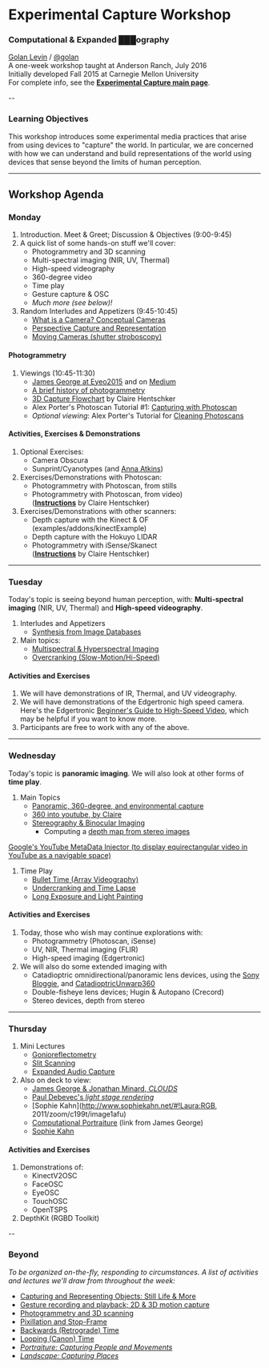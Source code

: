 # Experimental Capture Workshop

### Computational & Expanded ███ography
[Golan Levin](http://flong.com) / [@golan](http://twitter.com/golan) <br />
A one-week workshop taught at Anderson Ranch, July 2016<br />
Initially developed Fall 2015 at Carnegie Mellon University<br />
For complete info, see the [**Experimental Capture main page**](../README.md). 

--
### Learning Objectives

This workshop introduces some experimental media practices that arise from using devices to "capture" the world. In particular, we are concerned with how we can understand and build representations of the world using devices that sense beyond the limits of human perception. 

---

## Workshop Agenda

### Monday

1. Introduction. Meet & Greet; Discussion & Objectives (9:00-9:45)
1. A quick list of some hands-on stuff we'll cover: 
	* Photogrammetry and 3D scanning
	* Multi-spectral imaging (NIR, UV, Thermal)
	* High-speed videography 
	* 360-degree video 
	* Time play
	* Gesture capture & OSC
	* *Much more (see below)!*
1. Random Interludes and Appetizers (9:45-10:45)
	* [What is a Camera? Conceptual Cameras](../docs/conceptual-cameras.md)
	* [Perspective Capture and Representation](../docs/perspective.md)
	* [Moving Cameras (shutter stroboscopy)](../docs/moving-cameras.md)

#### Photogrammetry 
1. Viewings (10:45-11:30)
	* [James George at Eyeo2015](https://vimeo.com/134973504) and on [Medium](https://medium.com/@obviousjim/spatialstorytelling-fa4b6ace3e16)
	* [A brief history of photogrammetry](../docs/Photogrammetry-and-3D-scanning.md)
	* [3D Capture Flowchart](pdf/3D_capture_flowchart.pdf) by Claire Hentschker
	* Alex Porter's Photoscan Tutorial #1: [Capturing with Photoscan](https://vimeo.com/123701711)
	* *Optional viewing*: Alex Porter's Tutorial for [Cleaning Photoscans](https://vimeo.com/123702711)

#### Activities, Exercises & Demonstrations 

1. Optional Exercises:
	* Camera Obscura
	* Sunprint/Cyanotypes (and [Anna Atkins](http://exhibitions.nypl.org/treasures/items/show/49))
1. Exercises/Demonstrations with Photoscan: 
	* Photogrammetry with Photoscan, from stills
	* Photogrammetry with Photoscan, from video) <br />([**Instructions**](pdf/photogrammetry_from_video_with_photoscan.pdf) by Claire Hentschker)
1. Exercises/Demonstrations with other scanners: 
	* Depth capture with the Kinect & OF (examples/addons/kinectExample)
	* Depth capture with the Hokuyo LIDAR
	* Photogrammetry with iSense/Skanect <br />([**Instructions**](pdf/3D_scanning_with_skanect.pdf) by Claire Hentschker)


---

### Tuesday  

Today's topic is seeing beyond human perception, with: **Multi-spectral imaging** (NIR, UV, Thermal) and **High-speed videography**. 

1. Interludes and Appetizers
	* [Synthesis from Image Databases](../docs/collection-synthesis.md)
1. Main topics: 
	* [Multispectral & Hyperspectral Imaging](../docs/hyperspectral.md)
	* [Overcranking (Slow-Motion/Hi-Speed)](../docs/overcranking.md)

#### Activities and Exercises

1. We will have demonstrations of IR, Thermal, and UV videography. 
1. We will have demonstrations of the Edgertronic high speed camera. Here's the Edgertronic [Beginner's Guide to High-Speed Video](http://wiki.edgertronic.com/index.php/Beginner's_Guide_to_High_Speed_Video), which may be helpful if you want to know more. 
1. Participants are free to work with any of the above. 

---

### Wednesday

Today's topic is **panoramic imaging**. We will also look at other forms of **time play**.  

1. Main Topics
	* [Panoramic, 360-degree, and environmental capture](../docs/environmental-capture.md)
	* [360 into youtube, by Claire](pdf/360_video_for_youtube.pdf)
	* [Stereography & Binocular Imaging](../docs/binocular-stereography.md)
		* Computing a [depth map from stereo images](https://github.com/CreativeInquiry/stereobm_depth_map)

[Google's YouTube MetaData Injector (to display equirectangular video in YouTube as a navigable space)](download/360.Video.Metadata.Tool.mac.zip)

1. Time Play
	* [Bullet Time (Array Videography)](../docs/bullettime.md)
	* [Undercranking and Time Lapse](../docs/undercranking.md)
	* [Long Exposure and Light Painting](../docs/longexposure.md)
	
#### Activities and Exercises

1. Today, those who wish may continue explorations with:
	* Photogrammetry (Photoscan, iSense)
	* UV, NIR, Thermal imaging (FLIR)
	* High-speed imaging (Edgertronic) 
1. We will also do some extended imaging with
	* Catadioptric omnidirectional/panoramic lens devices, using the [Sony Bloggie](http://www.flong.com/blog/2010/open-source-panoramic-video-bloggie-openframeworks-processing/), and [CatadioptricUnwarp360](https://github.com/danzeeeman/CatadioptricUnwarp360)
	* Double-fisheye lens devices; Hugin & Autopano (Crecord) 
	* Stereo devices, depth from stereo 

---

### Thursday 

1. Mini Lectures
	* [Gonioreflectometry](../docs/gonioreflectometry.md) 
	* [Slit Scanning](http://www.flong.com/texts/lists/slit_scan/)
	* [Expanded Audio Capture](../docs/audio.md)
1. Also on deck to view: 
	* [James George & Jonathan Minard, *CLOUDS*](http://cloudsdocumentary.com/)
	* [Paul Debevec's *light stage rendering*](http://www.pauldebevec.com/Research/LS/)
	* [Sophie Kahn](http://www.sophiekahn.net/#!Laura:RGB, 2011/zoom/c199t/image1afu)
	* [Computational Portraiture](http://prostheticknowledge.tumblr.com/post/101297249296/computational-portraiture-a-class-at-nyu-itp-run) (link from James George)
	* [Sophie Kahn](http://www.sophiekahn.net/)

#### Activities and Exercises

1. Demonstrations of: 
	* KinectV2OSC
	* FaceOSC
	* EyeOSC
	* TouchOSC
	* OpenTSPS
2. DepthKit (RGBD Toolkit)


-- 

### Beyond


*To be organized on-the-fly, responding to circumstances. A list of activities and lectures we'll draw from throughout the week:*

* [Capturing and Representing Objects: Still Life & More](../docs/object-references.md)
* [Gesture recording and playback; 2D & 3D motion capture](../docs/gesture.md)
* [Photogrammetry and 3D scanning](../docs/Photogrammetry-and-3D-scanning.md)
* [Pixillation and Stop-Frame](../docs/pixillation.md)
* [Backwards (Retrograde) Time](../docs/backwards.md)
* [Looping (Canon) Time](../docs/looping.md)
* *[Portraiture: Capturing People and Movements](../docs/portraits.md)*
* *[Landscape: Capturing Places](../docs/places.md)*


